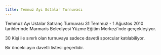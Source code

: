 ```yaml
---
title: Temmuz Ayı Ustalar Turnuvası
---
```


Temmuz Ayı Ustalar Satranç Turnuvası 31 Temmuz - 1 Ağustos 2010 tarihlerinde Marmaris Belediyesi Yüzme Eğitim Merkezi'nde gerçekleşiyor.

30 Kişi ile sınırlı olan turnuvaya sadece davetli sporcular katılabiliyor.

Bir önceki ayın davetli listesi geçerlidir.
